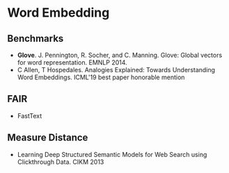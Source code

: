 # Word Embedding

## Benchmarks
- **Glove**. J. Pennington, R. Socher, and C. Manning. Glove: Global vectors for word representation. EMNLP 2014.
- C Allen, T Hospedales. Analogies Explained: Towards Understanding Word Embeddings. ICML'19 best paper honorable mention

## FAIR
- FastText

## Measure Distance
- Learning Deep Structured Semantic Models for Web Search using Clickthrough Data. CIKM 2013